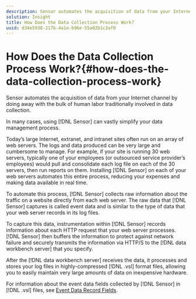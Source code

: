 ```yaml
---
description: Sensor automates the acquisition of data from your Internet channel by doing away with the bulk of human labor traditionally involved in data collection.
solution: Insight
title: How Does the Data Collection Process Work?
uuid: d34e5938-217b-4a1e-b96e-55a02b1c3af0
---
```


# How Does the Data Collection Process Work?{#how-does-the-data-collection-process-work}

Sensor automates the acquisition of data from your Internet channel by doing away with the bulk of human labor traditionally involved in data collection.

 In many cases, using [!DNL Sensor] can vastly simplify your data management process.

Today’s large Internet, extranet, and intranet sites often run on an array of web servers. The logs and data produced can be very large and cumbersome to manage. For example, if your site is running 30 web servers, typically one of your employees (or outsourced service provider’s employees) would pull and consolidate each log file on each of the 30 servers, then run reports on them. Installing [!DNL Sensor] on each of your web servers automates this entire process, reducing your expenses and making data available in real time.

To automate this process, [!DNL Sensor] collects raw information about the traffic on a website directly from each web server. The raw data that [!DNL Sensor] captures is called event data and is similar to the type of data that your web server records in its log files.

To capture this data, instrumentation within [!DNL Sensor] records information about each HTTP request that your web server processes. [!DNL Sensor] then buffers the information to protect against network failure and securely transmits the information via HTTP/S to the [!DNL data workbench server] that you specify.

After the [!DNL data workbench server] receives the data, it processes and stores your log files in highly-compressed [!DNL .vsl] format files, allowing you to easily maintain very large amounts of data on inexpensive hardware.

For information about the event data fields collected by [!DNL Sensor] in [!DNL .vsl] files, see [Event Data Record Fields](../../home/c-snsr-ovrvw/c-evnt-data-rcd-flds/c-evnt-data-rcd-flds.md#concept-ed2a8797cb5b4995b55ffd50a9f12a44). 
